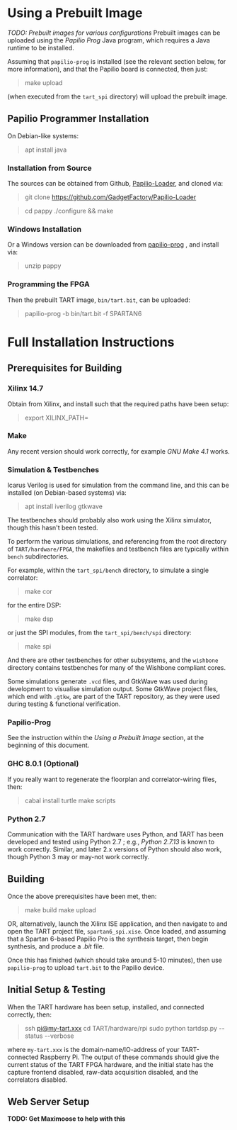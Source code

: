 # Using a Prebuilt Image
*TODO: Prebuilt images for various configurations*
Prebuilt images can be uploaded using the *Papilio Prog* Java program, which requires a Java runtime to be installed.

Assuming that `papilio-prog` is installed (see the relevant section below, for more information), and that the Papilio board is connected, then just:

> make upload

(when executed from the `tart_spi` directory) will upload the prebuilt image.


## Papilio Programmer Installation ##
On Debian-like systems:

> apt install java

### Installation from Source ###
The sources can be obtained from Github, [Papilio-Loader](https://github.com/GadgetFactory/Papilio-Loader), and cloned via:

> git clone https://github.com/GadgetFactory/Papilio-Loader

> cd pappy
> ./configure && make

### Windows Installation ###

Or a Windows version can be downloaded from [papilio-prog](https://www.pappy.org) , and install via:

> unzip pappy

### Programming the FPGA ###

Then the prebuilt TART image, `bin/tart.bit`, can be uploaded:

> papilio-prog -b bin/tart.bit -f SPARTAN6


# Full Installation Instructions #


## Prerequisites for Building ##


### Xilinx 14.7 ###
Obtain from Xilinx, and install such that the required paths have been setup:

> export XILINX_PATH=<path-to-Xilinx-ISE>


### Make ###
Any recent version should work correctly, for example *GNU Make 4.1* works.


### Simulation & Testbenches ###
Icarus Verilog is used for simulation from the command line, and this can be installed (on Debian-based systems) via:

> apt install iverilog gtkwave

The testbenches should probably also work using the Xilinx simulator, though this hasn't been tested.

To perform the various simulations, and referencing from the root directory of `TART/hardware/FPGA`, the makefiles and testbench files are typically within `bench` subdirectories.

For example, within the `tart_spi/bench` directory, to simulate a single correlator:

> make cor

for the entire DSP:

> make dsp

or just the SPI modules, from the `tart_spi/bench/spi` directory:

> make spi

And there are other testbenches for other subsystems, and the `wishbone` directory contains testbenches for many of the Wishbone compliant cores.

Some simulations generate `.vcd` files, and GtkWave was used during development to visualise simulation output. Some GtkWave project files, which end with `.gtkw`, are part of the TART repository, as they were used during testing & functional verification.


### Papilio-Prog ###
See the instruction within the *Using a Prebuilt Image* section, at the beginning of this document.


### GHC 8.0.1 (Optional) ###
If you really want to regenerate the floorplan and correlator-wiring files, then:

> cabal install turtle
> make scripts


### Python 2.7 ###
Communication with the TART hardware uses Python, and TART has been developed and tested using Python 2.7 ; e.g., *Python 2.7.13* is known to work correctly. Similar, and later 2.x versions of Python should also work, though Python 3 may or may-not work correctly.


## Building ##
Once the above prerequisites have been met, then:

> make build
> make upload

OR, alternatively, launch the Xilinx ISE application, and then navigate to and open the TART project file, `spartan6_spi.xise`. Once loaded, and assuming that a Spartan 6-based Papilio Pro is the synthesis target, then begin synthesis, and produce a *.bit* file.

Once this has finished (which should take around 5-10 minutes), then use `papilio-prog` to upload `tart.bit` to the Papilio device.


## Initial Setup & Testing ##
When the TART hardware has been setup, installed, and connected correctly, then:

> ssh pi@my-tart.xxx
> cd TART/hardware/rpi
> sudo python tartdsp.py --status --verbose

where `my-tart.xxx` is the domain-name/IO-address of your TART-connected Raspberry Pi. The output of these commands should give the current status of the TART FPGA hardware, and the initial state has the capture frontend disabled, raw-data acquisition disabled, and the correlators disabled.


## Web Server Setup ##
**TODO: Get Maximoose to help with this**
